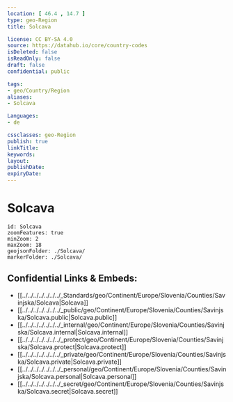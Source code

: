 ```yaml
---
location: [ 46.4 , 14.7 ] 
type: geo-Region
title: Solcava

license: CC BY-SA 4.0
source: https://datahub.io/core/country-codes
isDeleted: false
isReadOnly: false
draft: false
confidential: public

tags:
- geo/Country/Region
aliases:
- Solcava

Languages:
- de

cssclasses: geo-Region
publish: true
linkTitle: 
keywords: 
layout: 
publishDate: 
expiryDate: 
---
```


# Solcava

```leaflet
id: Solcava
zoomFeatures: true 
minZoom: 2 
maxZoom: 18
geojsonFolder: ./Solcava/
markerFolder: ./Solcava/
```


## Confidential Links & Embeds: 
- [[../../../../../../../_Standards/geo/Continent/Europe/Slovenia/Counties/Savinjska/Solcava|Solcava]] 
- [[../../../../../../../_public/geo/Continent/Europe/Slovenia/Counties/Savinjska/Solcava.public|Solcava.public]] 
- [[../../../../../../../_internal/geo/Continent/Europe/Slovenia/Counties/Savinjska/Solcava.internal|Solcava.internal]] 
- [[../../../../../../../_protect/geo/Continent/Europe/Slovenia/Counties/Savinjska/Solcava.protect|Solcava.protect]] 
- [[../../../../../../../_private/geo/Continent/Europe/Slovenia/Counties/Savinjska/Solcava.private|Solcava.private]] 
- [[../../../../../../../_personal/geo/Continent/Europe/Slovenia/Counties/Savinjska/Solcava.personal|Solcava.personal]] 
- [[../../../../../../../_secret/geo/Continent/Europe/Slovenia/Counties/Savinjska/Solcava.secret|Solcava.secret]] 

